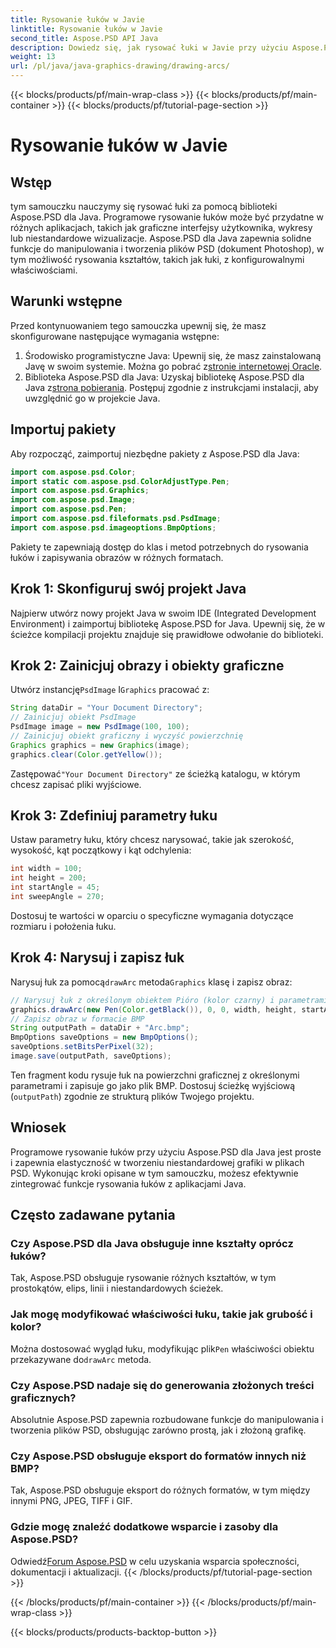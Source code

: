 ```yaml
---
title: Rysowanie łuków w Javie
linktitle: Rysowanie łuków w Javie
second_title: Aspose.PSD API Java
description: Dowiedz się, jak rysować łuki w Javie przy użyciu Aspose.PSD dla Java. Samouczek krok po kroku z przykładami kodu dla aplikacji graficznych.
weight: 13
url: /pl/java/java-graphics-drawing/drawing-arcs/
---
```


{{< blocks/products/pf/main-wrap-class >}}
{{< blocks/products/pf/main-container >}}
{{< blocks/products/pf/tutorial-page-section >}}

# Rysowanie łuków w Javie

## Wstęp
tym samouczku nauczymy się rysować łuki za pomocą biblioteki Aspose.PSD dla Java. Programowe rysowanie łuków może być przydatne w różnych aplikacjach, takich jak graficzne interfejsy użytkownika, wykresy lub niestandardowe wizualizacje. Aspose.PSD dla Java zapewnia solidne funkcje do manipulowania i tworzenia plików PSD (dokument Photoshop), w tym możliwość rysowania kształtów, takich jak łuki, z konfigurowalnymi właściwościami.
## Warunki wstępne
Przed kontynuowaniem tego samouczka upewnij się, że masz skonfigurowane następujące wymagania wstępne:
1.  Środowisko programistyczne Java: Upewnij się, że masz zainstalowaną Javę w swoim systemie. Można go pobrać z[stronie internetowej Oracle](https://www.oracle.com/java/).
2.  Biblioteka Aspose.PSD dla Java: Uzyskaj bibliotekę Aspose.PSD dla Java z[strona pobierania](https://releases.aspose.com/psd/java/). Postępuj zgodnie z instrukcjami instalacji, aby uwzględnić go w projekcie Java.
## Importuj pakiety
Aby rozpocząć, zaimportuj niezbędne pakiety z Aspose.PSD dla Java:
```java
import com.aspose.psd.Color;
import static com.aspose.psd.ColorAdjustType.Pen;
import com.aspose.psd.Graphics;
import com.aspose.psd.Image;
import com.aspose.psd.Pen;
import com.aspose.psd.fileformats.psd.PsdImage;
import com.aspose.psd.imageoptions.BmpOptions;
```
Pakiety te zapewniają dostęp do klas i metod potrzebnych do rysowania łuków i zapisywania obrazów w różnych formatach.
## Krok 1: Skonfiguruj swój projekt Java
Najpierw utwórz nowy projekt Java w swoim IDE (Integrated Development Environment) i zaimportuj bibliotekę Aspose.PSD for Java. Upewnij się, że w ścieżce kompilacji projektu znajduje się prawidłowe odwołanie do biblioteki.
## Krok 2: Zainicjuj obrazy i obiekty graficzne
 Utwórz instancję`PsdImage` I`Graphics` pracować z:
```java
String dataDir = "Your Document Directory";
// Zainicjuj obiekt PsdImage
PsdImage image = new PsdImage(100, 100);
// Zainicjuj obiekt graficzny i wyczyść powierzchnię
Graphics graphics = new Graphics(image);
graphics.clear(Color.getYellow());
```
 Zastępować`"Your Document Directory"` ze ścieżką katalogu, w którym chcesz zapisać pliki wyjściowe.
## Krok 3: Zdefiniuj parametry łuku
Ustaw parametry łuku, który chcesz narysować, takie jak szerokość, wysokość, kąt początkowy i kąt odchylenia:
```java
int width = 100;
int height = 200;
int startAngle = 45;
int sweepAngle = 270;
```
Dostosuj te wartości w oparciu o specyficzne wymagania dotyczące rozmiaru i położenia łuku.
## Krok 4: Narysuj i zapisz łuk
 Narysuj łuk za pomocą`drawArc` metoda`Graphics` klasę i zapisz obraz:
```java
// Narysuj łuk z określonym obiektem Pióro (kolor czarny) i parametrami
graphics.drawArc(new Pen(Color.getBlack()), 0, 0, width, height, startAngle, sweepAngle);
// Zapisz obraz w formacie BMP
String outputPath = dataDir + "Arc.bmp";
BmpOptions saveOptions = new BmpOptions();
saveOptions.setBitsPerPixel(32);
image.save(outputPath, saveOptions);
```
Ten fragment kodu rysuje łuk na powierzchni graficznej z określonymi parametrami i zapisuje go jako plik BMP. Dostosuj ścieżkę wyjściową (`outputPath`) zgodnie ze strukturą plików Twojego projektu.

## Wniosek
Programowe rysowanie łuków przy użyciu Aspose.PSD dla Java jest proste i zapewnia elastyczność w tworzeniu niestandardowej grafiki w plikach PSD. Wykonując kroki opisane w tym samouczku, możesz efektywnie zintegrować funkcje rysowania łuków z aplikacjami Java.

## Często zadawane pytania
### Czy Aspose.PSD dla Java obsługuje inne kształty oprócz łuków?
Tak, Aspose.PSD obsługuje rysowanie różnych kształtów, w tym prostokątów, elips, linii i niestandardowych ścieżek.
### Jak mogę modyfikować właściwości łuku, takie jak grubość i kolor?
 Można dostosować wygląd łuku, modyfikując plik`Pen` właściwości obiektu przekazywane do`drawArc` metoda.
### Czy Aspose.PSD nadaje się do generowania złożonych treści graficznych?
Absolutnie Aspose.PSD zapewnia rozbudowane funkcje do manipulowania i tworzenia plików PSD, obsługując zarówno prostą, jak i złożoną grafikę.
### Czy Aspose.PSD obsługuje eksport do formatów innych niż BMP?
Tak, Aspose.PSD obsługuje eksport do różnych formatów, w tym między innymi PNG, JPEG, TIFF i GIF.
### Gdzie mogę znaleźć dodatkowe wsparcie i zasoby dla Aspose.PSD?
 Odwiedź[Forum Aspose.PSD](https://forum.aspose.com/c/psd/34) w celu uzyskania wsparcia społeczności, dokumentacji i aktualizacji.
{{< /blocks/products/pf/tutorial-page-section >}}

{{< /blocks/products/pf/main-container >}}
{{< /blocks/products/pf/main-wrap-class >}}

{{< blocks/products/products-backtop-button >}}
